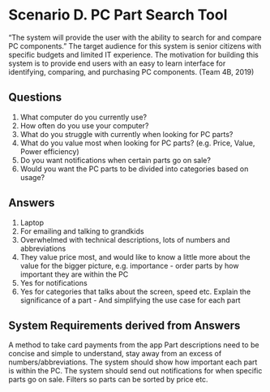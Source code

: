 # Scenario D. PC Part Search Tool

“The system will provide the user with the ability to search for and compare PC components.” 
The target audience for this system is senior citizens with specific budgets and limited IT experience. The motivation for building this system is to provide end users with an easy to learn interface for identifying, comparing, and purchasing PC components.  (Team 4B, 2019)

## Questions

1. What computer do you currently use?
2. How often do you use your computer?
3. What do you struggle with currently when looking for PC parts?
4. What do you value most when looking for PC parts? (e.g. Price, Value, Power efficiency)
5. Do you want notifications when certain parts go on sale?
6. Would you want the PC parts to be divided into categories based on usage?

## Answers

1. Laptop
2. For emailing and talking to grandkids
3. Overwhelmed with technical descriptions, lots of numbers and abbreviations
4. They value price most, and would like to know a little more about the value for the bigger picture, e.g. importance - order parts by how important they are within the PC
5. Yes for notifications
6. Yes for categories that talks about the screen, speed etc. Explain the significance of a part - And simplifying the use case for each part

## System Requirements derived from Answers

  A method to take card payments from the app
  Part descriptions need to be concise and simple to understand, stay away from an excess of numbers/abbreviations. 
  The system should show how important each part is within the PC.
  The system should send out notifications for when specific parts go on sale.
  Filters so parts can be sorted by price etc.




